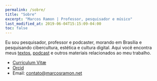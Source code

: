 ```yaml
---
permalink: /sobre/
title: "Sobre"
excerpt: "Marcos Ramon | Professor, pesquisador e músico"
last_modified_at: 2019-06-04T15:15:09-04:00
toc: false
---
```


Eu sou pesquisador, professor e podcaster, morando em Brasília e pesquisando cibercultura, estética e cultura digital. Aqui você encontra meus [textos](https://marcosramon.net/sobre), [podcast](https://marcosramon.net/ficcoes/) e outros materiais relacionados ao meu trabalho. 
- [Curriculum Vitæ](https://marcosramon.net/cv)
- [Orcid](https://orcid.org/0000-0002-8720-8706)
- Email: <a href="mailto:contato@marcosramon.net" target="_blank">contato@marcosramon.net</a>
